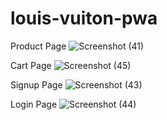 # louis-vuiton-pwa

Product Page
![Screenshot (41)](https://user-images.githubusercontent.com/34277800/124430238-8c10c000-dd8c-11eb-9c03-50297892fbd6.png)

Cart Page
![Screenshot (45)](https://user-images.githubusercontent.com/34277800/124430356-b1053300-dd8c-11eb-8678-266248b6ac7c.png)

Signup Page
![Screenshot (43)](https://user-images.githubusercontent.com/34277800/124430376-b793aa80-dd8c-11eb-8354-72e5a2b327ad.png)

Login Page
![Screenshot (44)](https://user-images.githubusercontent.com/34277800/124430258-929f3780-dd8c-11eb-9cda-99633326b852.png)
